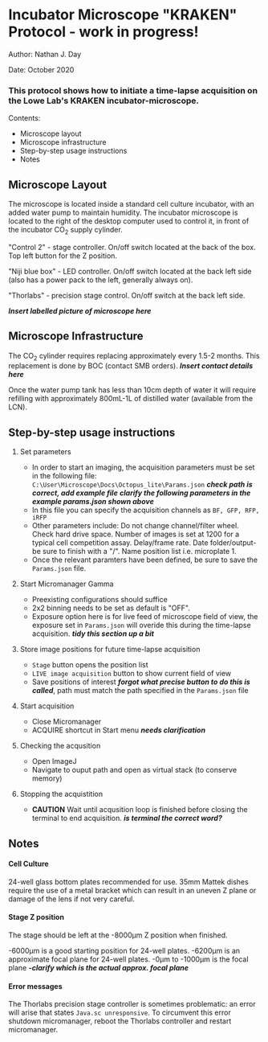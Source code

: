 # Incubator Microscope "KRAKEN" Protocol - work in progress!

Author: Nathan J. Day

Date: October 2020

### This protocol shows how to initiate a time-lapse acquisition on the Lowe Lab's KRAKEN incubator-microscope. 

Contents: 

- Microscope layout
- Microscope infrastructure 
- Step-by-step usage instructions
- Notes

## Microscope Layout

The microscope is located inside a standard cell culture incubator, with an added water pump to maintain humidity. The incubator microscope is located to the right of the desktop computer used to control it, in front of the incubator CO<sub>2</sub> supply cylinder. 

"Control 2" - stage controller. On/off switch located at the back of the box. Top left button for the Z position. 

"Niji blue box" - LED controller. On/off switch located at the back left side (also has a power pack to the left, generally always on). 

"Thorlabs" - precision stage control. On/off switch at the back left side. 

**_Insert labelled picture of microscope here_** 

## Microscope Infrastructure

The CO<sub>2</sub> cylinder requires replacing approximately every 1.5-2 months. This replacement is done by BOC (contact SMB orders). 
**_Insert contact details here_** 

Once the water pump tank has less than 10cm depth of water it will require refilling with approximately 800mL-1L of distilled water (available from the LCN).

## Step-by-step usage instructions

1. Set parameters

    - In order to start an imaging, the acquisition parameters must be set in the following file:
        `C:\User\Microscope\Docs\Octopus_lite\Params.json` **_check path is correct, add example file_**
    **_clarify the following parameters in the example params.json shown above_**
    - In this file you can specify the acquisition channels as `BF, GFP, RFP, iRFP`
    - Other parameters include: 
        Do not change channel/filter wheel. Check hard drive space. Number of images is set at 1200 for a typical cell competition assay. Delay/frame rate. Date folder/output- be sure to finish with a "/". Name position list i.e. microplate 1. 
    - Once the relevant paramters have been defined, be sure to save the `Params.json` file. 


2. Start Micromanager Gamma

    - Preexisting configurations should suffice
    - 2x2 binning needs to be set as default is "OFF". 
    - Exposure option here is for live feed of microscope field of view, the exposure set in `Params.json` will overide this during the time-lapse acquisition. 
    **_tidy this section up a bit_**
    
    
3. Store image positions for future time-lapse acquisition

    - `Stage` button opens the position list
    - `LIVE image acquisition` button to show current field of view
    - Save positions of interest **_forgot what precise button to do this is called_**, path must match the path specified in the `Params.json` file
    
    
4. Start acquisition

    - Close Micromanager
    - ACQUIRE shortcut in Start menu **_needs clarification_**
    
5. Checking the acqusition 

    - Open ImageJ
    - Navigate to ouput path and open as virtual stack (to conserve memory)
    
    
6. Stopping the acquistition 

    - **CAUTION** Wait until acqusition loop is finished before closing the terminal to end acquisition. **_is terminal the correct word?_** 
    

## Notes

#### Cell Culture 

24-well glass bottom plates recommended for use. 35mm Mattek dishes require the use of a metal bracket which can result in an uneven Z plane or damage of the lens if not very careful. 

#### Stage Z position

The stage should be left at the -8000μm Z position when finished.

-6000μm is a good starting position for 24-well plates. -6200μm is an approximate focal plane for 24-well plates. -0μm to -1000μm is the focal plane  **_-clarify which is the actual approx. focal plane_** 

#### Error messages

The Thorlabs precision stage controller is sometimes problematic: an error will arise that states `Java.sc unresponsive`. To circumvent this error shutdown micromanager, reboot the Thorlabs controller and restart micromanager. 
